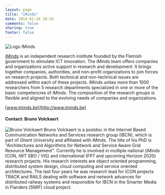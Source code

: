 ```yaml
---
layout: page
title: "iMinds"
date: 2014-01-24 16:35
comments: false
sharing: true
footer: false
---
```

![Logo iMinds](/images/partners/iMinds-RGB.png)

[iMinds](http://www.iminds.be) is an independent research institute founded by the Flemish government to stimulate ICT innovation. The iMinds team offers companies and organizations active support in research and development. It brings together companies, authorities, and non-profit organizations to join forces on research projects. Both technical and non-technical issues are addressed within each of these projects. iMinds unites more than 1000 researchers from 5 research departments specialized in one or more of the basic competencies of iMinds. The composition of the research groups is flexible and aligned to the evolving needs of companies and organizations. 

[www.iminds.be](http://www.iminds.be)

#### Contact: Bruno Volckaert
<img src="/images/partners/brunovolckaert.jpeg" alt="Bruno Volckaert" class="pull-right" />
Bruno Volckaert is a postdoc in the Internet Based Communication Networks and Services research group (IBCN), which is part of Ghent University and affiliated with iMinds. The title of his PhD is "Architectures and Algorithms for Network and Service Aware Grid Resource Management". Currently he is involved in multiple national (iMinds ICON, IWT SBO / VIS) and international (FP7 and upcoming Horizon 2020) research projects. His research interests are object oriented programming, distributed system design, cloud computing and service oriented architectures. The last four years he was research lead for ICON projects TRACK and RAILS dealing with software and network advances for distributed railway systems and responsible for IBCN in the Smarter Media in Flanders (SMIF) cloud project.